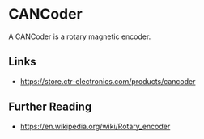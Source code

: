 # CANCoder

A CANCoder is a rotary magnetic encoder.

## Links

- <https://store.ctr-electronics.com/products/cancoder>

## Further Reading

- <https://en.wikipedia.org/wiki/Rotary_encoder>
